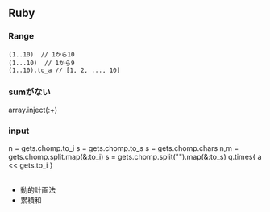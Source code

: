 ## Ruby
### Range
```
(1..10)  // 1から10
(1...10)  // 1から9
(1..10).to_a // [1, 2, ..., 10]
```

### sumがない
array.inject(:+)

### input
n = gets.chomp.to_i
s = gets.chomp.to_s
s = gets.chomp.chars
n,m = gets.chomp.split.map(&:to_i)
s = gets.chomp.split("").map(&:to_s)
q.times{ a << gets.to_i }

## 
- 動的計画法
- 累積和
